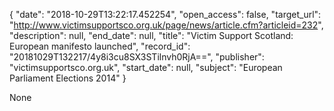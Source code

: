 {
  "date": "2018-10-29T13:22:17.452254", 
  "open_access": false, 
  "target_url": "http://www.victimsupportsco.org.uk/page/news/article.cfm?articleid=232", 
  "description": null, 
  "end_date": null, 
  "title": "Victim Support Scotland: European manifesto launched", 
  "record_id": "20181029T132217/4y8i3cu8SX3STilnvh0RjA==", 
  "publisher": "victimsupportsco.org.uk", 
  "start_date": null, 
  "subject": "European Parliament Elections 2014"
}

None